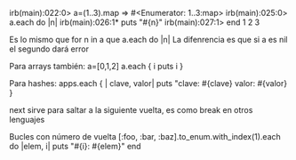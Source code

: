 irb(main):022:0> a=(1..3).map
=> #<Enumerator: 1..3:map>
irb(main):025:0> a.each do |n|
irb(main):026:1* puts "#{n}"
irb(main):027:1> end
1
2
3

Es lo mismo que
  for n in a
que
  a.each do |n|
La difenrencia es que si a es nil el segundo dará error


Para arrays también:
a=[0,1,2]
a.each { i
puts i
}

Para hashes:
apps.each { | clave, valor| puts "clave: #{clave}   valor: #{valor} }


next sirve para saltar a la siguiente vuelta, es como break en otros lenguajes


Bucles con número de vuelta
[:foo, :bar, :baz].to_enum.with_index(1).each do |elem, i|
  puts "#{i}: #{elem}"
end
